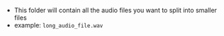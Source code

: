 * This folder will contain all the audio files you want to split into smaller files
* example: `long_audio_file.wav`